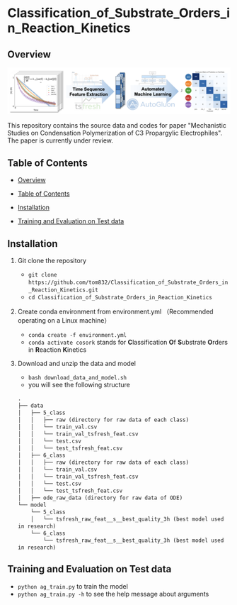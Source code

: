 # Classification_of_Substrate_Orders_in_Reaction_Kinetics

## Overview
![overview of the workflow](./assets/overview.png)

This repository contains the source data and codes for paper "Mechanistic Studies on Condensation Polymerization of C3 Propargylic Electrophiles". The paper is currently under review.

## Table of Contents

- [Overview](#overview)
- [Table of Contents](#table-of-contents)
- [Installation](#installation)

- [Training and Evaluation on Test data](#training-and-evaluation-on-test-data)



## Installation

1. Git clone the repository
    - `git clone https://github.com/tom832/Classification_of_Substrate_Orders_in_Reaction_Kinetics.git`
    - `cd Classification_of_Substrate_Orders_in_Reaction_Kinetics`

2. Create conda environment from environment.yml （Recommended operating on a Linux machine）
    - `conda create -f environment.yml`
    - `conda activate cosork` stands for **C**lassification **O**f **S**ubstrate **O**rders in **R**eaction **K**inetics

3. Download and unzip the data and model
    - `bash download_data_and_model.sh`
    - you will see the following structure
    ```
    .
    ├── data
    │   ├── 5_class
    │   │   ├── raw (directory for raw data of each class)
    │   │   └── train_val.csv
    │   │   └── train_val_tsfresh_feat.csv
    │   │   └── test.csv
    │   │   └── test_tsfresh_feat.csv
    │   ├── 6_class
    │   │   ├── raw (directory for raw data of each class)
    │   │   └── train_val.csv
    │   │   └── train_val_tsfresh_feat.csv
    │   │   └── test.csv
    │   │   └── test_tsfresh_feat.csv
    │   ├── ode_raw_data (directory for raw data of ODE)
    └── model
        └── 5_class
        │   └── tsfresh_raw_feat__s__best_quality_3h (best model used in research)
        └── 6_class
            └── tsfresh_raw_feat__s__best_quality_3h (best model used in research)

    ```

## Training and Evaluation on Test data
- `python ag_train.py` to train the model
- `python ag_train.py -h` to see the help message about arguments
